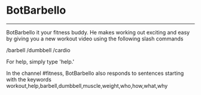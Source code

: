 # BotBarbello
------
BotBarbello it your fitness buddy. He makes working out exciting and easy by giving you a new workout video using the following slash commands

/barbell
/dumbbell
/cardio

For help, simply type 'help.'

In the channel #fitness, BotBarbello also responds to sentences starting with the keywords workout,help,barbell,dumbbell,muscle,weight,who,how,what,why